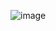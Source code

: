 ![image](https://github.com/akhilesh-007/SpringBoot-WebApplication/assets/84025588/404e78c7-8530-4755-b80d-cbe7585bfc58)

